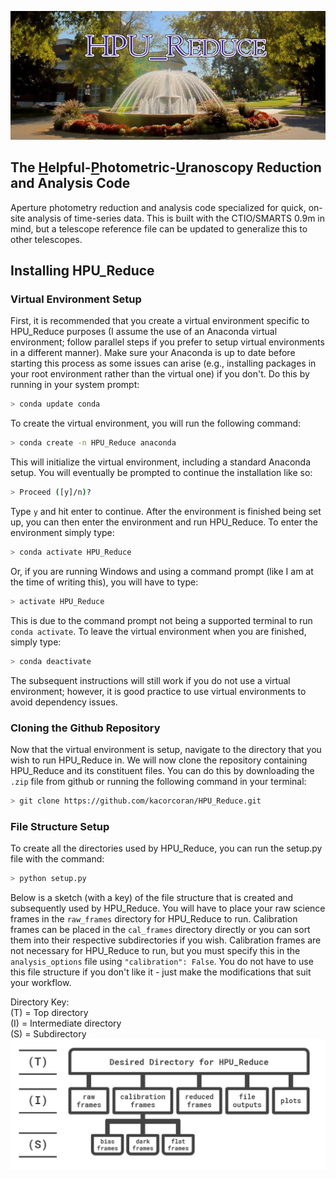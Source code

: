 ![logo](logo.png)
## The <ins>H</ins>elpful-<ins>P</ins>hotometric-<ins>U</ins>ranoscopy Reduction and Analysis Code
Aperture photometry reduction and analysis code specialized for quick, on-site analysis of time-series data.  This is built with the CTIO/SMARTS 0.9m in mind, but a telescope reference file can be updated to generalize this to other telescopes.

## Installing HPU_Reduce
### Virtual Environment Setup
First, it is recommended that you create a virtual environment specific to HPU_Reduce purposes (I assume the use of an Anaconda virtual environment; follow parallel steps if you prefer to setup virtual environments in a different manner). Make sure your Anaconda is up to date before starting this process as some issues can arise (e.g., installing packages in your root environment rather than the virtual one) if you don't.  Do this by running in your system prompt:
```sh
> conda update conda
```
To create the virtual environment, you will run the following command:
```sh
> conda create -n HPU_Reduce anaconda
```
This will initialize the virtual environment, including a standard Anaconda setup.  You will eventually be prompted to continue the installation like so:
```sh
> Proceed ([y]/n)?
```
Type ```y``` and hit enter to continue.  After the environment is finished being set up, you can then enter the environment and run HPU_Reduce.  To enter the environment simply type:
```sh
> conda activate HPU_Reduce
```
Or, if you are running Windows and using a command prompt (like I am at the time of writing this), you will have to type:
```sh
> activate HPU_Reduce
```
This is due to the command prompt not being a supported terminal to run ```conda activate```. To leave the virtual environment when you are finished, simply type:
```sh
> conda deactivate
```
The subsequent instructions will still work if you do not use a virtual environment; however, it is good practice to use virtual environments to avoid dependency issues.
### Cloning the Github Repository
Now that the virtual environment is setup, navigate to the directory that you wish to run HPU_Reduce in.  We will now clone the repository containing HPU_Reduce and its constituent files.  You can do this by downloading the ```.zip``` file from github or running the following command in your terminal:
```sh
> git clone https://github.com/kacorcoran/HPU_Reduce.git
```
### File Structure Setup
To create all the directories used by HPU_Reduce, you can run the setup.py file with the command:
```sh
> python setup.py
```
Below is a sketch (with a key) of the file structure that is created and subsequently used by HPU_Reduce.  You will have to place your raw science frames in the ```raw_frames``` directory for HPU_Reduce to run.  Calibration frames can be placed in the ```cal_frames``` directory directly or you can sort them into their respective subdirectories if you wish.  Calibration frames are not necessary for HPU_Reduce to run, but you must specify this in the ```analysis_options``` file using ```"calibration": False```.  You do not have to use this file structure if you don't like it - just make the modifications that suit your workflow.

Directory Key:<br/>
(T) = Top directory   
(I) = Intermediate directory   
(S) = Subdirectory
![file tree diagram](file_tree.png)
